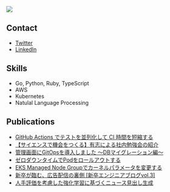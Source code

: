 ![](https://avatars.githubusercontent.com/u/32360019?s=400&u=1a4475c6c36e236ab7e5c4b9f6ef88e199727da9&v=4)

## Contact
- [Twitter](https://twitter.com/Dont_forget_34)
- [LinkedIn](https://www.linkedin.com/in/ya4ma1da3/)

## Skills
- Go, Python, Ruby, TypeScript
- AWS
- Kubernetes
- Natulal Language Processing

## Publications
- [GitHub Actions でテストを並列化して CI 時間を短縮する](https://tech.gunosy.io/entry/actions_parallel)
- [【サイエンスで機会をつくる】有志による社内勉強会の紹介](https://tech.gunosy.io/entry/study_group)
- [管理画面にGitOpsを導入しました 〜DBマイグレーション編〜](https://tech.gunosy.io/entry/argocd_hooks)
- [ゼロダウンタイムでPodをロールアウトする](https://tech.gunosy.io/entry/zdt_rollout)
- [EKS Managed Node Groupでカーネルパラメータを変更する](https://tech.gunosy.io/entry/eks_kernel)
- [新卒が臨む、広告配信の裏側 [新卒エンジニアブログvol.3]](https://tech.gunosy.io/entry/ad-onboarding)
- [人手評価を考慮した強化学習に基づくニュース見出し生成](https://www.jstage.jst.go.jp/article/pjsai/JSAI2020/0/JSAI2020_4Rin135/_article/-char/ja/)
